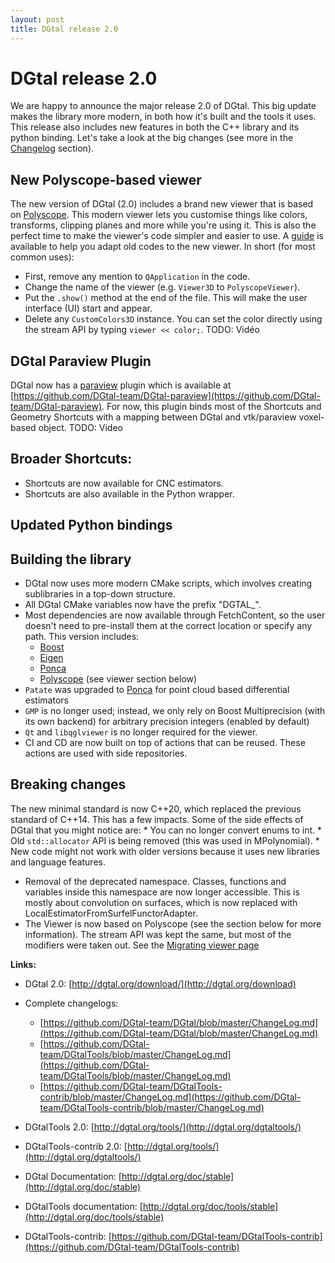```yaml
---
layout: post
title: DGtal release 2.0
---
```



# DGtal release 2.0

We are happy to announce the major release 2.0 of DGtal. This big update makes the library more modern, in both how it's built and the tools it uses. This release also includes new features in both the C++ library and its python binding. Let's take a look at the big changes (see more in the [Changelog](https://github.com/DGtal-team/DGtal/blob/master/ChangeLog.md) section).


## New Polyscope-based viewer
The new version of DGtal (2.0) includes a brand new viewer that is based on [Polyscope](https://polyscope.run/). This modern viewer lets you customise things like colors, transforms, clipping planes and more while you're using it. This is also the perfect time to make the viewer's code simpler and easier to use. A [guide](xxxxxx) is available to help you adapt old codes to the new viewer. In short (for most common uses):
* First, remove any mention to `QApplication` in the code.
* Change the name of the viewer (e.g. `Viewer3D` to `PolyscopeViewer`).
* Put the `.show()` method at the end of the file. This will make the user interface (UI) start and appear.
* Delete any `CustomColors3D` instance. You can set the color directly using the stream API by typing `viewer << color;`.
TODO: Vidéo

## DGtal Paraview Plugin
DGtal now has a [paraview](http://paraview.org) plugin which is available at [https://github.com/DGtal-team/DGtal-paraview](https://github.com/DGtal-team/DGtal-paraview). For now, this plugin binds most of the Shortcuts and Geometry Shortcuts with a mapping between DGtal and vtk/paraview voxel-based object.
TODO: Video

## Broader Shortcuts:
* Shortcuts are now available for CNC estimators.
* Shortcuts are also available in the Python wrapper.

## Updated Python bindings



## Building the library
* DGtal now uses more modern CMake scripts, which involves creating sublibraries in a top-down structure.
* All DGtal CMake variables now have the prefix "DGTAL_".
* Most dependencies are now available through FetchContent, so the user doesn't need to pre-install them at the correct location or specify any path. This version includes:
  * [Boost](https://www.boost.org/)
  * [Eigen](https://eigen.tuxfamily.org/index.php?title=Main_Page)
  * [Ponca](https://poncateam.github.io/ponca/index.html)
  * [Polyscope](https://polyscope.run/) (see viewer section below)
* `Patate` was upgraded to [Ponca](https://poncateam.github.io/ponca/index.html) for point cloud based differential estimators
* `GMP` is no longer used; instead, we only rely on  Boost Multiprecision (with its own backend) for arbitrary precision integers  (enabled by default)
* `Qt` and `libqglviewer` is no longer required for the viewer.
* CI and CD are now built on top of actions that can be reused. These actions are used with side repositories.

## Breaking changes
The new minimal standard is now C++20, which replaced the previous standard of C++14. This has a few impacts. Some of the side effects of DGtal that you might notice are:
    * You can no longer convert enums to int.
    * Old `std::allocator` API is being removed (this was used in MPolynomial).
    * New code might not work with older versions because it uses new libraries and language features.
* Removal of the deprecated namespace. Classes, functions and variables inside this namespace are now longer accessible. This is mostly about convolution on surfaces, which is now replaced with LocalEstimatorFromSurfelFunctorAdapter.
* The Viewer is now based on Polyscope (see the section below for more information). The stream API was kept the same, but most of the modifiers were taken out. See the [Migrating viewer page]()


**Links:**

  * DGtal 2.0: [http://dgtal.org/download/](http://dgtal.org/download)
  * Complete changelogs:
      * [https://github.com/DGtal-team/DGtal/blob/master/ChangeLog.md](https://github.com/DGtal-team/DGtal/blob/master/ChangeLog.md)
      * [https://github.com/DGtal-team/DGtalTools/blob/master/ChangeLog.md](https://github.com/DGtal-team/DGtalTools/blob/master/ChangeLog.md)
      * [https://github.com/DGtal-team/DGtalTools-contrib/blob/master/ChangeLog.md](https://github.com/DGtal-team/DGtalTools-contrib/blob/master/ChangeLog.md)

  * DGtalTools 2.0: [http://dgtal.org/tools/](http://dgtal.org/dgtaltools/)
  * DGtalTools-contrib 2.0: [http://dgtal.org/tools/](http://dgtal.org/dgtaltools/)
  * DGtal Documentation: [http://dgtal.org/doc/stable](http://dgtal.org/doc/stable)
  * DGtalTools documentation:  [http://dgtal.org/doc/tools/stable](http://dgtal.org/doc/tools/stable)
  * DGtalTools-contrib: [https://github.com/DGtal-team/DGtalTools-contrib](https://github.com/DGtal-team/DGtalTools-contrib)
